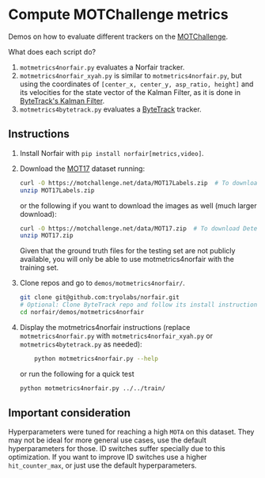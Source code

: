 # Compute MOTChallenge metrics

Demos on how to evaluate different trackers on the [MOTChallenge](https://motchallenge.net). 

What does each script do?

1. `motmetrics4norfair.py` evaluates a Norfair tracker.
2. `motmetrics4norfair_xyah.py` is similar to `motmetrics4norfair.py`, but using the coordinates of `[center_x, center_y, asp_ratio, height]` and its velocities for the state vector of the Kalman Filter, as it is done in [ByteTrack's Kalman Filter](https://github.com/ifzhang/ByteTrack/blob/d742a3321c14a7412f024f2218142c7441c1b699/yolox/tracker/kalman_filter.py#L23).
3. `motmetrics4bytetrack.py` evaluates a [ByteTrack](https://github.com/ifzhang/ByteTrack) tracker.

## Instructions

1. Install Norfair with `pip install norfair[metrics,video]`.
2. Download the [MOT17](https://motchallenge.net/data/MOT17/) dataset running:

    ```bash
    curl -O https://motchallenge.net/data/MOT17Labels.zip  # To download Detections + Ground Truth (9.7 MB)
    unzip MOT17Labels.zip
    ```

    or the following if you want to download the images as well (much larger download):

    ```bash
    curl -O https://motchallenge.net/data/MOT17.zip  # To download Detections + Ground Truth + Images (5.5GB)
    unzip MOT17.zip
    ```

    Given that the ground truth files for the testing set are not publicly available, you will only be able to use motmetrics4norfair with the training set.

3. Clone repos and go to `demos/motmetrics4norfair/`.
    ```bash
    git clone git@github.com:tryolabs/norfair.git
    # Optional: Clone ByteTrack repo and follow its install instructions
    cd norfair/demos/motmetrics4norfair
    ```

4. Display the motmetrics4norfair instructions (replace `motmetrics4norfair.py` with `motmetrics4norfair_xyah.py` or `motmetrics4bytetrack.py` as needed):
    ```bash
        python motmetrics4norfair.py --help
    ``` 

    or run the following for a quick test

    ```bash
    python motmetrics4norfair.py ../../train/
    ```

## Important consideration

Hyperparameters were tuned for reaching a high `MOTA` on this dataset. They may not be ideal for more general use cases, use the default hyperparameters for those. ID switches suffer specially due to this optimization. If you want to improve ID switches use a higher `hit_counter_max`, or just use the default hyperparameters.
